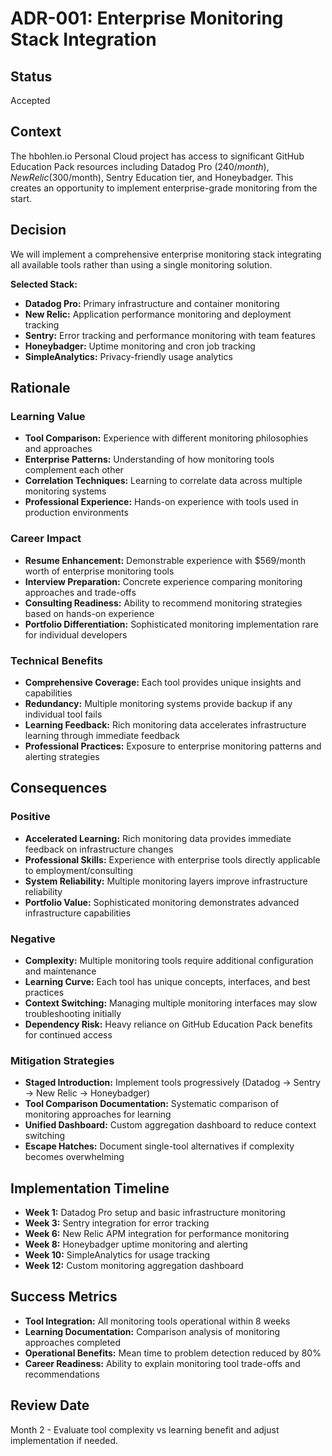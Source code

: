 # ADR-001: Enterprise Monitoring Stack Integration

## Status
Accepted

## Context
The hbohlen.io Personal Cloud project has access to significant GitHub Education Pack resources including Datadog Pro ($240/month), New Relic ($300/month), Sentry Education tier, and Honeybadger. This creates an opportunity to implement enterprise-grade monitoring from the start.

## Decision
We will implement a comprehensive enterprise monitoring stack integrating all available tools rather than using a single monitoring solution.

**Selected Stack:**
- **Datadog Pro:** Primary infrastructure and container monitoring
- **New Relic:** Application performance monitoring and deployment tracking
- **Sentry:** Error tracking and performance monitoring with team features
- **Honeybadger:** Uptime monitoring and cron job tracking
- **SimpleAnalytics:** Privacy-friendly usage analytics

## Rationale

### Learning Value
- **Tool Comparison:** Experience with different monitoring philosophies and approaches
- **Enterprise Patterns:** Understanding of how monitoring tools complement each other
- **Correlation Techniques:** Learning to correlate data across multiple monitoring systems
- **Professional Experience:** Hands-on experience with tools used in production environments

### Career Impact
- **Resume Enhancement:** Demonstrable experience with $569/month worth of enterprise monitoring tools
- **Interview Preparation:** Concrete experience comparing monitoring approaches and trade-offs
- **Consulting Readiness:** Ability to recommend monitoring strategies based on hands-on experience
- **Portfolio Differentiation:** Sophisticated monitoring implementation rare for individual developers

### Technical Benefits
- **Comprehensive Coverage:** Each tool provides unique insights and capabilities
- **Redundancy:** Multiple monitoring systems provide backup if any individual tool fails
- **Learning Feedback:** Rich monitoring data accelerates infrastructure learning through immediate feedback
- **Professional Practices:** Exposure to enterprise monitoring patterns and alerting strategies

## Consequences

### Positive
- **Accelerated Learning:** Rich monitoring data provides immediate feedback on infrastructure changes
- **Professional Skills:** Experience with enterprise tools directly applicable to employment/consulting
- **System Reliability:** Multiple monitoring layers improve infrastructure reliability
- **Portfolio Value:** Sophisticated monitoring demonstrates advanced infrastructure capabilities

### Negative
- **Complexity:** Multiple monitoring tools require additional configuration and maintenance
- **Learning Curve:** Each tool has unique concepts, interfaces, and best practices
- **Context Switching:** Managing multiple monitoring interfaces may slow troubleshooting initially
- **Dependency Risk:** Heavy reliance on GitHub Education Pack benefits for continued access

### Mitigation Strategies
- **Staged Introduction:** Implement tools progressively (Datadog → Sentry → New Relic → Honeybadger)
- **Tool Comparison Documentation:** Systematic comparison of monitoring approaches for learning
- **Unified Dashboard:** Custom aggregation dashboard to reduce context switching
- **Escape Hatches:** Document single-tool alternatives if complexity becomes overwhelming

## Implementation Timeline
- **Week 1:** Datadog Pro setup and basic infrastructure monitoring
- **Week 3:** Sentry integration for error tracking
- **Week 6:** New Relic APM integration for performance monitoring
- **Week 8:** Honeybadger uptime monitoring and alerting
- **Week 10:** SimpleAnalytics for usage tracking
- **Week 12:** Custom monitoring aggregation dashboard

## Success Metrics
- **Tool Integration:** All monitoring tools operational within 8 weeks
- **Learning Documentation:** Comparison analysis of monitoring approaches completed
- **Operational Benefits:** Mean time to problem detection reduced by 80%
- **Career Readiness:** Ability to explain monitoring tool trade-offs and recommendations

## Review Date
Month 2 - Evaluate tool complexity vs learning benefit and adjust implementation if needed.